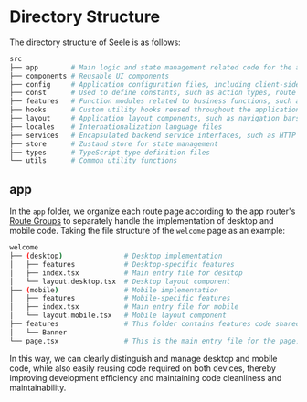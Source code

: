 # Directory Structure

The directory structure of Seele is as follows:

```bash
src
├── app        # Main logic and state management related code for the application
├── components # Reusable UI components
├── config     # Application configuration files, including client-side and server-side environment variables
├── const      # Used to define constants, such as action types, route names, etc.
├── features   # Function modules related to business functions, such as agent settings, plugin development pop-ups, etc.
├── hooks      # Custom utility hooks reused throughout the application
├── layout     # Application layout components, such as navigation bars, sidebars, etc.
├── locales    # Internationalization language files
├── services   # Encapsulated backend service interfaces, such as HTTP requests
├── store      # Zustand store for state management
├── types      # TypeScript type definition files
└── utils      # Common utility functions
```

## app

In the `app` folder, we organize each route page according to the app router's [Route Groups](https://nextjs.org/docs/app/building-your-application/routing/route-groups) to separately handle the implementation of desktop and mobile code. Taking the file structure of the `welcome` page as an example:

```bash
welcome
├── (desktop)               # Desktop implementation
│   ├── features            # Desktop-specific features
│   ├── index.tsx           # Main entry file for desktop
│   └── layout.desktop.tsx  # Desktop layout component
├── (mobile)                # Mobile implementation
│   ├── features            # Mobile-specific features
│   ├── index.tsx           # Main entry file for mobile
│   └── layout.mobile.tsx   # Mobile layout component
├── features                # This folder contains features code shared by both desktop and mobile, such as the Banner component
│   └── Banner
└── page.tsx                # This is the main entry file for the page, used to load desktop or mobile code based on the device type
```

In this way, we can clearly distinguish and manage desktop and mobile code, while also easily reusing code required on both devices, thereby improving development efficiency and maintaining code cleanliness and maintainability.
